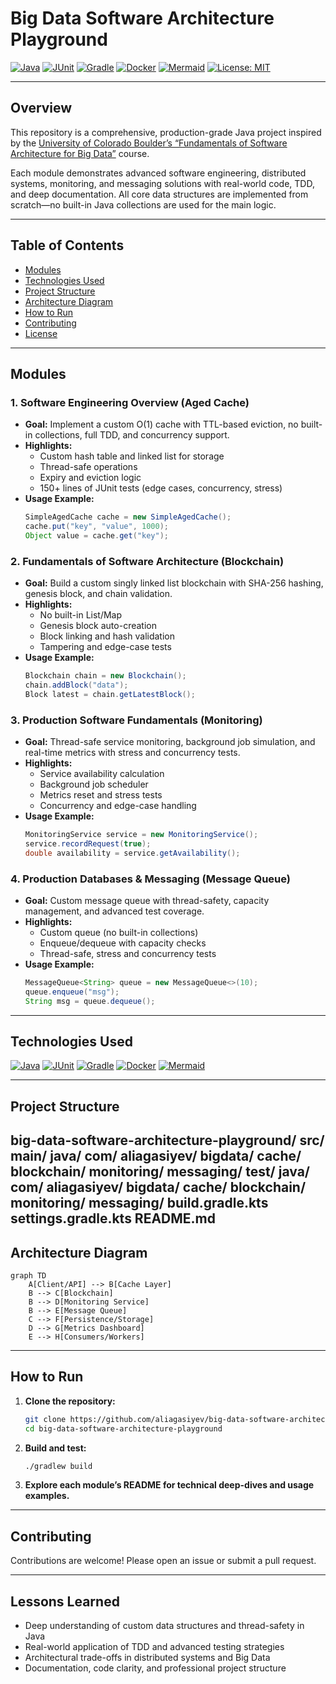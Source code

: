 # Big Data Software Architecture Playground

[![Java](https://img.shields.io/badge/Java-17+-red?logo=java&logoColor=white)](https://www.java.com/)
[![JUnit](https://img.shields.io/badge/JUnit-5-green?logo=java&logoColor=white)](https://junit.org/)
[![Gradle](https://img.shields.io/badge/Gradle-Build-blue?logo=gradle&logoColor=white)](https://gradle.org/)
[![Docker](https://img.shields.io/badge/Docker-Containerization-blue?logo=docker&logoColor=white)](https://www.docker.com/)
[![Mermaid](https://img.shields.io/badge/Mermaid-Diagrams-brightgreen?logo=mermaid&logoColor=white)](https://mermaid-js.github.io/)
[![License: MIT](https://img.shields.io/badge/License-MIT-yellow.svg)](LICENSE)

---

## Overview

This repository is a comprehensive, production-grade Java project inspired by the [University of Colorado Boulder’s “Fundamentals of Software Architecture for Big Data”](https://www.coursera.org/learn/fundamentals-of-software-architecture-for-big-data) course.

Each module demonstrates advanced software engineering, distributed systems, monitoring, and messaging solutions with real-world code, TDD, and deep documentation. All core data structures are implemented from scratch—no built-in Java collections are used for the main logic.

---

## Table of Contents

- [Modules](#modules)
- [Technologies Used](#technologies-used)
- [Project Structure](#project-structure)
- [Architecture Diagram](#architecture-diagram)
- [How to Run](#how-to-run)
- [Contributing](#contributing)
- [License](#license)

---

## Modules

### 1. Software Engineering Overview (Aged Cache)
- **Goal:** Implement a custom O(1) cache with TTL-based eviction, no built-in collections, full TDD, and concurrency support.
- **Highlights:**  
  - Custom hash table and linked list for storage  
  - Thread-safe operations  
  - Expiry and eviction logic  
  - 150+ lines of JUnit tests (edge cases, concurrency, stress)
- **Usage Example:**
  ```java
  SimpleAgedCache cache = new SimpleAgedCache();
  cache.put("key", "value", 1000);
  Object value = cache.get("key");
  ```

### 2. Fundamentals of Software Architecture (Blockchain)
- **Goal:** Build a custom singly linked list blockchain with SHA-256 hashing, genesis block, and chain validation.
- **Highlights:**  
  - No built-in List/Map  
  - Genesis block auto-creation  
  - Block linking and hash validation  
  - Tampering and edge-case tests
- **Usage Example:**
  ```java
  Blockchain chain = new Blockchain();
  chain.addBlock("data");
  Block latest = chain.getLatestBlock();
  ```

### 3. Production Software Fundamentals (Monitoring)
- **Goal:** Thread-safe service monitoring, background job simulation, and real-time metrics with stress and concurrency tests.
- **Highlights:**  
  - Service availability calculation  
  - Background job scheduler  
  - Metrics reset and stress tests  
  - Concurrency and edge-case handling
- **Usage Example:**
  ```java
  MonitoringService service = new MonitoringService();
  service.recordRequest(true);
  double availability = service.getAvailability();
  ```

### 4. Production Databases & Messaging (Message Queue)
- **Goal:** Custom message queue with thread-safety, capacity management, and advanced test coverage.
- **Highlights:**  
  - Custom queue (no built-in collections)  
  - Enqueue/dequeue with capacity checks  
  - Thread-safe, stress and concurrency tests
- **Usage Example:**
  ```java
  MessageQueue<String> queue = new MessageQueue<>(10);
  queue.enqueue("msg");
  String msg = queue.dequeue();
  ```

---

## Technologies Used

[![Java](https://img.shields.io/badge/Java-17+-red?logo=java&logoColor=white)](https://www.java.com/)
[![JUnit](https://img.shields.io/badge/JUnit-5-green?logo=java&logoColor=white)](https://junit.org/)
[![Gradle](https://img.shields.io/badge/Gradle-Build-blue?logo=gradle&logoColor=white)](https://gradle.org/)
[![Docker](https://img.shields.io/badge/Docker-Containerization-blue?logo=docker&logoColor=white)](https://www.docker.com/)
[![Mermaid](https://img.shields.io/badge/Mermaid-Diagrams-brightgreen?logo=mermaid&logoColor=white)](https://mermaid-js.github.io/)

---

## Project Structure
big-data-software-architecture-playground/
src/
main/
java/
com/
aliagasiyev/
bigdata/
cache/
blockchain/
monitoring/
messaging/
test/
java/
com/
aliagasiyev/
bigdata/
cache/
blockchain/
monitoring/
messaging/
build.gradle.kts
settings.gradle.kts
README.md
---

## Architecture Diagram

```mermaid
graph TD
    A[Client/API] --> B[Cache Layer]
    B --> C[Blockchain]
    B --> D[Monitoring Service]
    B --> E[Message Queue]
    C --> F[Persistence/Storage]
    D --> G[Metrics Dashboard]
    E --> H[Consumers/Workers]
```

---

## How to Run

1. **Clone the repository:**
   ```bash
   git clone https://github.com/aliagasiyev/big-data-software-architecture-playground.git
   cd big-data-software-architecture-playground
   ```
2. **Build and test:**
   ```bash
   ./gradlew build
   ```
3. **Explore each module’s README for technical deep-dives and usage examples.**

---

## Contributing

Contributions are welcome! Please open an issue or submit a pull request.

---

## Lessons Learned

- Deep understanding of custom data structures and thread-safety in Java
- Real-world application of TDD and advanced testing strategies
- Architectural trade-offs in distributed systems and Big Data
- Documentation, code clarity, and professional project structure
